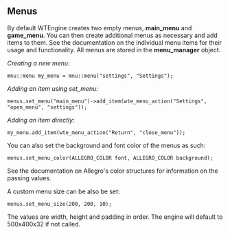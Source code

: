 ## Menus

By default WTEngine creates two empty menus, __main_menu__ and __game_menu__.  You can then create additional menus as necessary and add items to them.  See the documentation on the individual menu items for their usage and  functionality.  All menus are stored in the __menu_manager__ object.

*Creating a new menu:*
```
mnu::menu my_menu = mnu::menu("settings", "Settings");
```

*Adding an item using set_menu:*
```
menus.set_menu("main_menu")->add_item(wte_menu_action("Settings", "open_menu", "settings"));
```

*Adding an item directly:*
```
my_menu.add_item(wte_menu_action("Return", "close_menu"));
```

You can also set the background and font color of the menus as such:
```
menus.set_menu_color(ALLEGRO_COLOR font, ALLEGRO_COLOR background);
```
See the documentation on Allegro's color structures for information on the passing values.

A custom menu size can be also be set:
```
menus.set_menu_size(200, 200, 10);
```
The values are width, height and padding in order.  The engine will default to 500x400x32 if not called.
